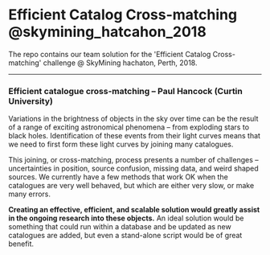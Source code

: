 # Efficient Catalog Cross-matching @skymining_hatcahon_2018
The repo contains our team solution for the 'Efficient Catalog Cross-matching' challenge @ SkyMining hachaton, Perth, 2018.

-------
### Efficient catalogue cross-matching – Paul Hancock (Curtin University)

Variations in the brightness of objects in the sky over time can be the result of a range of exciting astronomical phenomena – from exploding stars to black holes. Identification of these events from their light curves means that we need to first form these light curves by joining many catalogues.

This joining, or cross-matching, process presents a number of challenges – uncertainties in position, source confusion, missing data, and weird shaped sources. We currently have a few methods that work OK when the catalogues are very well behaved, but which are either very slow, or make many errors.

__Creating an effective, efficient, and scalable solution would greatly assist in the ongoing research into these objects.__ An ideal solution would be something that could run within a database and be updated as new catalogues are added, but even a stand-alone script would be of great benefit.
